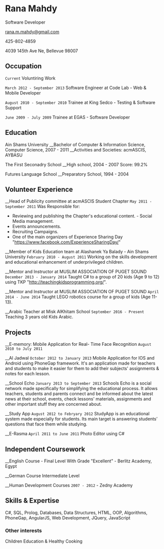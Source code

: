 # Rana Mahdy
Software Developer

<div id="webaddress">
<a href="rana.m.mahdy@gmail.com">rana.m.mahdy@gmail.com </a>
</div>

<p id="Phone">425-802-4859</p>
<div id="Address"> 4039 145th Ave Ne, Bellevue 98007 <div>



## Occupation

`Current`
Voluntiring Work

`March 2012 - September 2013`
Software Engineer at Code Lab - Web & Mobile Developer

`August 2010 - September 2010`
Trainee at King Sedco - Testing & Software Support

`June 2009 - July 2009`
Trainee at EGAS -  Software Developer

## Education

 Ain Shams University
__Bachelor of Computer & Information Science, Computer Science, 2007 - 2011 
__Activities and Societies: acmASCIS, AYBASU


The First Seconadry School
__High school, 2004 - 2007 Score: 99.2%

Futures Language School 
__Preparatory School, 1994 - 2004


## Volunteer Experience

__Head of Publicity committee at acmASCIS Student Chapter
	`May 2011 - September 2011`
  Was Responsible for:
- Reviewing and publishing the Chapter's educational content. - Social Media management.
- Events announcements.
- Recruiting Campaigns.
- One of the main organizers of Experience Sharing Day "https://www.facebook.com/ExperienceSharingDay/"

__Member of Kids Education team at Alashanek Ya Balady - Ain Shams University
	`February 2010 - August 2011`
Working on the skills development and educational enhancement of underprivileged children.

__Mentor and Instructor at MUSLIM ASSOCIATION OF PUGET SOUND
	`December 2013 - January 2014`
Taught C# to a group of 20 kids (Age 9 to 12) using TKP "http://teachingkidsprogramming.org/".

__Mentor and Instructor at MUSLIM ASSOCIATION OF PUGET SOUND
	`April 2014 - June 2014`
Taught LEGO robotics course for a group of kids (Age 11-13).

__Arabic Teacher at Misk AlKhitam School
	`September 2016 - Present`
Teaching 3 years old Kids Arabic.

## Projects

__E-memory: Mobile Application for Real- Time Face Recognition
`August 2010 to July 2011`

__Al Jadwal
`October 2012 to January 2013`
Mobile Application for IOS and Android using PhoneGap framework. It's an application made for teachers and students to make it easier for them to add their subjects' assignments & notes for each lesson.

__School Echo
`January 2013 to September 2013`
Schools Echo is a social network made specifically for simplifying the educational process. It allows teachers, students and parents connect and be informed about the latest news at their school, events, check lessons' materials, assignments and other important stuff they are concerned about.

__Study App
`August 2012 to Febryary 2012`
StudyApp is an educational system made especially for students. Its main
target is answering students’ questions that face them while studying.

__E-Rasma
`April 2011 to June 2011`
Photo Editor using C#

## Independent Coursework

__English Course - Final Level With Grade "Excellent" - Berlitz Academy, Egypt

__German Course Intermediate Level

__Human Development Courses `2007 - 2012` - Zedny Academy



## Skills & Expertise
C#, SQL, Prolog, Databases, Data Structures, HTML, OOP, Algorithms, PhoneGap, AngularJS, Web Development, JQuery, JavaScript


### Other interests

Children Education & Healthy Cooking


<!-- ### Footer

Last updated: November 2016 -->


